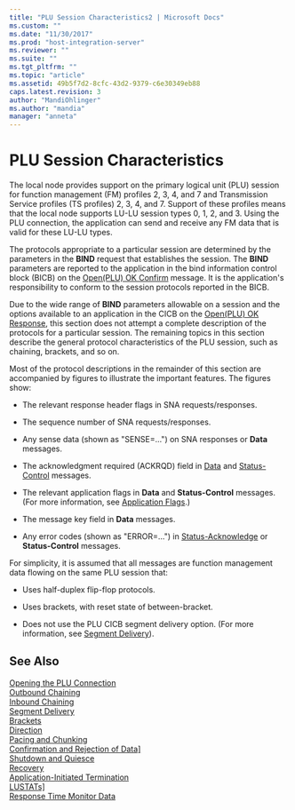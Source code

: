 ```yaml
---
title: "PLU Session Characteristics2 | Microsoft Docs"
ms.custom: ""
ms.date: "11/30/2017"
ms.prod: "host-integration-server"
ms.reviewer: ""
ms.suite: ""
ms.tgt_pltfrm: ""
ms.topic: "article"
ms.assetid: 49b5f7d2-8cfc-43d2-9379-c6e30349eb88
caps.latest.revision: 3
author: "MandiOhlinger"
ms.author: "mandia"
manager: "anneta"
---
```

# PLU Session Characteristics
The local node provides support on the primary logical unit (PLU) session for function management (FM) profiles 2, 3, 4, and 7 and Transmission Service profiles (TS profiles) 2, 3, 4, and 7. Support of these profiles means that the local node supports LU-LU session types 0, 1, 2, and 3. Using the PLU connection, the application can send and receive any FM data that is valid for these LU-LU types.  
  
 The protocols appropriate to a particular session are determined by the parameters in the **BIND** request that establishes the session. The **BIND** parameters are reported to the application in the bind information control block (BICB) on the [Open(PLU) OK Confirm](../HIS2010/open-plu-oconfirm2.md) message. It is the application's responsibility to conform to the session protocols reported in the BICB.  
  
 Due to the wide range of **BIND** parameters allowable on a session and the options available to an application in the CICB on the [Open(PLU) OK Response](../HIS2010/open-plu-oresponse1.md), this section does not attempt a complete description of the protocols for a particular session. The remaining topics in this section describe the general protocol characteristics of the PLU session, such as chaining, brackets, and so on.  
  
 Most of the protocol descriptions in the remainder of this section are accompanied by figures to illustrate the important features. The figures show:  
  
-   The relevant response header flags in SNA requests/responses.  
  
-   The sequence number of SNA requests/responses.  
  
-   Any sense data (shown as "SENSE=...") on SNA responses or **Data** messages.  
  
-   The acknowledgment required (ACKRQD) field in [Data](../HIS2010/data2.md) and [Status-Control](../HIS2010/status-control2.md) messages.  
  
-   The relevant application flags in **Data** and **Status-Control** messages. (For more information, see [Application Flags](../core/application-flags1.md).)  
  
-   The message key field in **Data** messages.  
  
-   Any error codes (shown as "ERROR=...") in [Status-Acknowledge](../HIS2010/status-acknowledge2.md) or **Status-Control** messages.  
  
 For simplicity, it is assumed that all messages are function management data flowing on the same PLU session that:  
  
-   Uses half-duplex flip-flop protocols.  
  
-   Uses brackets, with reset state of between-bracket.  
  
-   Does not use the PLU CICB segment delivery option. (For more information, see [Segment Delivery](../core/segment-delivery1.md)).  
  
## See Also  
 [Opening the PLU Connection](../core/opening-the-plu-connection1.md)   
 [Outbound Chaining](../core/outbound-chaining2.md)   
 [Inbound Chaining](../core/inbound-chaining1.md)   
 [Segment Delivery](../core/segment-delivery1.md)   
 [Brackets](../core/brackets1.md)   
 [Direction](../core/direction1.md)   
 [Pacing and Chunking](../core/pacing-and-chunking1.md)   
 [Confirmation and Rejection of Data\]](../core/confirmation-and-rejection-of-data]1.md)   
 [Shutdown and Quiesce](../core/shutdown-and-quiesce1.md)   
 [Recovery](../core/recovery1.md)   
 [Application-Initiated Termination](../core/application-initiated-termination1.md)   
 [LUSTATs\]](../core/lustats]1.md)   
 [Response Time Monitor Data](../core/response-time-monitor-data1.md)